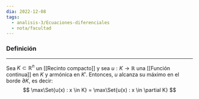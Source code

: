 ```yaml
---
dia: 2022-12-08
tags:
  - analisis-3/Ecuaciones-diferenciales
  - nota/facultad
---
```

### Definición
---
Sea $K \subset \mathbb R^n$ un [[Recinto compacto]] y sea $u : K \to \mathbb R$ una [[Función continua]] en $K$ y armónica en $K'$. Entonces, $u$ alcanza su máximo en el borde $\partial K$, es decir: $$ \max\Set{u(x) : x \in K} = \max\Set{u(x) : x \in \partial K} $$